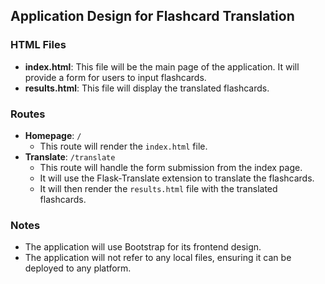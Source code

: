 ## Application Design for Flashcard Translation

### HTML Files

- **index.html**: This file will be the main page of the application. It will provide a form for users to input flashcards.
- **results.html**: This file will display the translated flashcards.

### Routes

- **Homepage**: `/`
    - This route will render the `index.html` file.
- **Translate**: `/translate`
    - This route will handle the form submission from the index page.
    - It will use the Flask-Translate extension to translate the flashcards.
    - It will then render the `results.html` file with the translated flashcards.

### Notes

- The application will use Bootstrap for its frontend design.
- The application will not refer to any local files, ensuring it can be deployed to any platform.